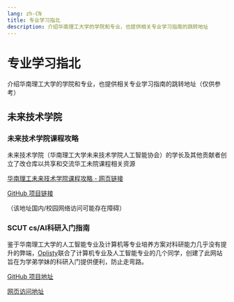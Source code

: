 ```yaml
---
lang: zh-CN
title: 专业学习指北
description: 介绍华南理工大学的学院和专业，也提供相关专业学习指南的跳转地址
---
```


# 专业学习指北

介绍华南理工大学的学院和专业，也提供相关专业学习指南的跳转地址（仅供参考）

## 未来技术学院
### 未来技术学院课程攻略

未来技术学院（华南理工大学未来技术学院人工智能协会）的学长及其他贡献者创立了改仓库以共享和交流华工未院课程相关资源

[华南理工未来技术学院课程攻略 - 网页链接](https://openfutech.github.io/SCUT-FT-Guide/)

[GitHub 项目链接](https://github.com/OpenFuTech/SCUT-FT-Guide/)

（该地址国内/校园网络访问可能存在障碍）

### SCUT cs/AI科研入门指南

鉴于华南理工大学的人工智能专业及计算机等专业培养方案对科研能力几乎没有提升的弊端，[Oplisty](https://github.com/oplisty)联合了计算机专业及人工智能专业的几个同学，创建了此网站旨在为学弟学妹的科研入门提供便利，防止走弯路。

[GitHub 项目地址](https://github.com/oplisty/SCUT-AIdiy)

[网页访问地址](https://lin-ze-pengsorganization.gitbook.io/aidiy/)